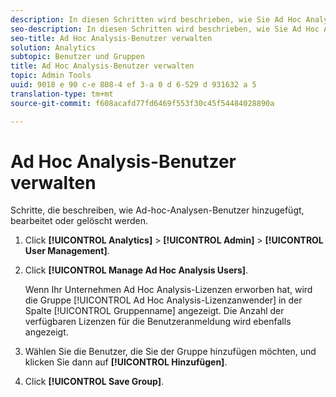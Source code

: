 ```yaml
---
description: In diesen Schritten wird beschrieben, wie Sie Ad Hoc Analysis-Benutzer hinzufügen, bearbeiten oder löschen.
seo-description: In diesen Schritten wird beschrieben, wie Sie Ad Hoc Analysis-Benutzer hinzufügen, bearbeiten oder löschen.
seo-title: Ad Hoc Analysis-Benutzer verwalten
solution: Analytics
subtopic: Benutzer und Gruppen
title: Ad Hoc Analysis-Benutzer verwalten
topic: Admin Tools
uuid: 9018 e 90 c-e 808-4 ef 3-a 0 d 6-529 d 931632 a 5
translation-type: tm+mt
source-git-commit: f608acafd77fd6469f553f30c45f54484028890a

---
```



# Ad Hoc Analysis-Benutzer verwalten

Schritte, die beschreiben, wie Ad-hoc-Analysen-Benutzer hinzugefügt, bearbeitet oder gelöscht werden.

1. Click **[!UICONTROL Analytics]** &gt; **[!UICONTROL Admin]** &gt; **[!UICONTROL User Management]**.
1. Click **[!UICONTROL Manage Ad Hoc Analysis Users]**.

   Wenn Ihr Unternehmen Ad Hoc Analysis-Lizenzen erworben hat, wird die Gruppe [!UICONTROL Ad Hoc Analysis-Lizenzanwender] in der Spalte [!UICONTROL Gruppenname] angezeigt. Die Anzahl der verfügbaren Lizenzen für die Benutzeranmeldung wird ebenfalls angezeigt.

1. Wählen Sie die Benutzer, die Sie der Gruppe hinzufügen möchten, und klicken Sie dann auf **[!UICONTROL Hinzufügen]**.
1. Click **[!UICONTROL Save Group]**.
